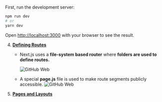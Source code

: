 
First, run the development server:

```bash
npm run dev
# or
yarn dev

```

Open [http://localhost:3000](http://localhost:3000) with your browser to see the result.


4. [**Defining Routes**](https://nextjs.org/docs/app/building-your-application/routing/defining-routes)

    - Next.js uses a **file-system based router** where **folders are used to define routes.**
  

      ![GitHub Web](https://nextjs.org/_next/image?url=%2Fdocs%2Flight%2Froute-segments-to-path-segments.png&w=3840&q=75)
    
    - A special **page.js** file is used to make route segments publicly accessible.
     ![GitHub Web](https://nextjs.org/_next/image?url=%2Fdocs%2Flight%2Fdefining-routes.png&w=3840&q=75)

5. [**Pages and Layouts**](https://nextjs.org/docs/app/building-your-application/routing/pages-and-layouts)



